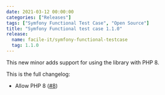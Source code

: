 ```yaml
---
date: 2021-03-12 00:00:00
categories: ["Releases"]
tags: ["Symfony Functional Test Case", "Open Source"]
title: "Symfony Functional test case 1.1.0"
release:
  name: facile-it/symfony-functional-testcase
  tag: 1.1.0
---
```


This new minor adds support for using the library with PHP 8.
<!--more-->

This is the full changelog:

* Allow PHP 8 ([#8](https://github.com/facile-it/symfony-functional-testcase/pull/8))
